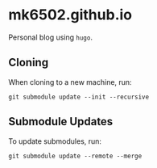 # mk6502.github.io
Personal blog using `hugo`.

## Cloning
When cloning to a new machine, run:

    git submodule update --init --recursive

## Submodule Updates
To update submodules, run:

    git submodule update --remote --merge
